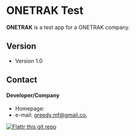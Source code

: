 ONETRAK Test 
======
**ONETRAK** is a test app for a ONETRAK company.


## Version 
* Version 1.0

## Contact
#### Developer/Company
* Homepage: 
* e-mail: greedy.mf@gmail.co,

[![Flattr this git repo](http://api.flattr.com/button/flattr-badge-large.png)](https://flattr.com/submit/auto?user_id=username&url=https://github.com/username/sw-name&title=sw-name&language=&tags=github&category=software) 
